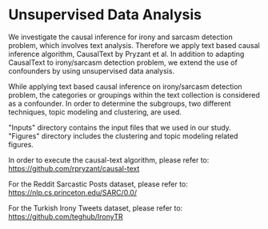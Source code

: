 # Unsupervised Data Analysis

We investigate the causal inference for irony and sarcasm detection problem, which involves text analysis. Therefore we apply text based causal inference algorithm, CausalText by Pryzant et al. In addition to adapting CausalText to irony/sarcasm detection problem, we extend the use of confounders by using unsupervised data analysis.

While applying text based causal inference on irony/sarcasm detection problem, the categories or groupings within the text collection is considered as a confounder. In order to determine the subgroups, two different techniques, topic modeling and clustering, are used.

"Inputs" directory contains the input files that we used in our study.
"Figures" directory includes the clustering and topic modeling related figures.

In order to execute the causal-text algorithm, please refer to:
https://github.com/rpryzant/causal-text

For the Reddit Sarcastic Posts dataset, please refer to:
https://nlp.cs.princeton.edu/SARC/0.0/

For the Turkish Irony Tweets dataset, please refer to:
https://github.com/teghub/IronyTR




